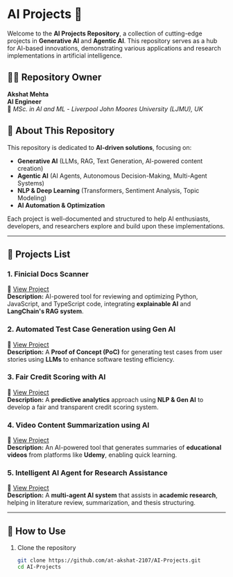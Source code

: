 # AI Projects 🚀  

Welcome to the **AI Projects Repository**, a collection of cutting-edge projects in **Generative AI** and **Agentic AI**. This repository serves as a hub for AI-based innovations, demonstrating various applications and research implementations in artificial intelligence.

## 👨‍💻 Repository Owner  
**Akshat Mehta**  
**AI Engineer**  
📖 *MSc. in AI and ML* - *Liverpool John Moores University (LJMU), UK*  

## 📌 About This Repository  
This repository is dedicated to **AI-driven solutions**, focusing on:  
- **Generative AI** (LLMs, RAG, Text Generation, AI-powered content creation)  
- **Agentic AI** (AI Agents, Autonomous Decision-Making, Multi-Agent Systems)  
- **NLP & Deep Learning** (Transformers, Sentiment Analysis, Topic Modeling)  
- **AI Automation & Optimization**  

Each project is well-documented and structured to help AI enthusiasts, developers, and researchers explore and build upon these implementations.  

---

## 📂 Projects List  

### **1. Finicial Docs Scanner**  
🔗 [View Project](https://github.com/at-akshat-2107/AI-Projects/tree/main/AI-Code-Reviewer)  
**Description:** AI-powered tool for reviewing and optimizing Python, JavaScript, and TypeScript code, integrating **explainable AI** and **LangChain's RAG system**.

### **2. Automated Test Case Generation using Gen AI**  
🔗 [View Project](https://github.com/at-akshat-2107/AI-Projects/tree/main/Auto-Test-Case-Gen)  
**Description:** A **Proof of Concept (PoC)** for generating test cases from user stories using **LLMs** to enhance software testing efficiency.

### **3. Fair Credit Scoring with AI**  
🔗 [View Project](https://github.com/at-akshat-2107/AI-Projects/tree/main/Fair-Credit-Scoring)  
**Description:** A **predictive analytics** approach using **NLP & Gen AI** to develop a fair and transparent credit scoring system.

### **4. Video Content Summarization using AI**  
🔗 [View Project](https://github.com/at-akshat-2107/AI-Projects/tree/main/Video-Summarization)  
**Description:** An AI-powered tool that generates summaries of **educational videos** from platforms like **Udemy**, enabling quick learning.

### **5. Intelligent AI Agent for Research Assistance**  
🔗 [View Project](https://github.com/at-akshat-2107/AI-Projects/tree/main/Research-Agent)  
**Description:** A **multi-agent AI system** that assists in **academic research**, helping in literature review, summarization, and thesis structuring.

---

## 🚀 How to Use  
1. Clone the repository  
   ```sh
   git clone https://github.com/at-akshat-2107/AI-Projects.git
   cd AI-Projects
